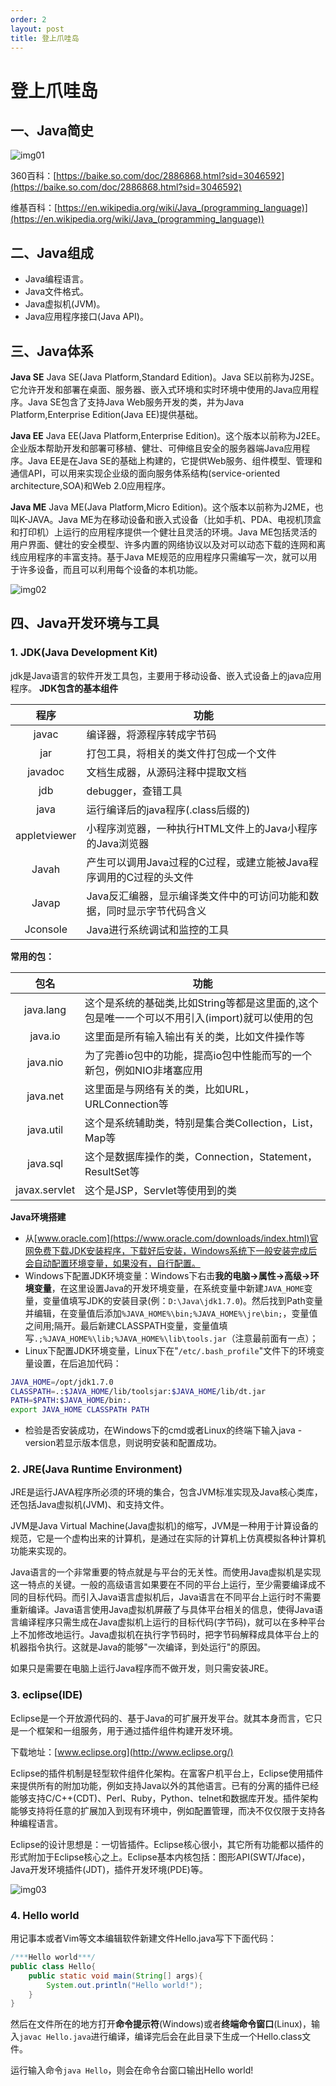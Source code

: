 ```yaml
---
order: 2
layout: post
title: 登上爪哇岛
---
```

# 登上爪哇岛

## 一、Java简史

![img01](0001.jpg)

360百科：[https://baike.so.com/doc/2886868.html?sid=3046592](https://baike.so.com/doc/2886868.html?sid=3046592)

维基百科：[https://en.wikipedia.org/wiki/Java_(programming_language)](https://en.wikipedia.org/wiki/Java_(programming_language))

## 二、Java组成

- Java编程语言。
- Java文件格式。
- Java虚拟机(JVM)。
- Java应用程序接口(Java API)。

## 三、Java体系

**Java SE**
Java SE(Java Platform,Standard Edition)。Java SE以前称为J2SE。它允许开发和部署在桌面、服务器、嵌入式环境和实时环境中使用的Java应用程序。Java SE包含了支持Java Web服务开发的类，并为Java Platform,Enterprise Edition(Java EE)提供基础。

**Java EE**
Java EE(Java Platform,Enterprise Edition)。这个版本以前称为J2EE。企业版本帮助开发和部署可移植、健壮、可伸缩且安全的服务器端Java应用程序。Java EE是在Java SE的基础上构建的，它提供Web服务、组件模型、管理和通信API，可以用来实现企业级的面向服务体系结构(service-oriented architecture,SOA)和Web 2.0应用程序。

**Java ME**
Java ME(Java Platform,Micro Edition)。这个版本以前称为J2ME，也叫K-JAVA。Java ME为在移动设备和嵌入式设备（比如手机、PDA、电视机顶盒和打印机）上运行的应用程序提供一个健壮且灵活的环境。Java ME包括灵活的用户界面、健壮的安全模型、许多内置的网络协议以及对可以动态下载的连网和离线应用程序的丰富支持。基于Java ME规范的应用程序只需编写一次，就可以用于许多设备，而且可以利用每个设备的本机功能。

![img02](0002.png)

## 四、Java开发环境与工具

### 1. JDK(Java Development Kit)

jdk是Java语言的软件开发工具包，主要用于移动设备、嵌入式设备上的java应用程序。
**JDK包含的基本组件**

|      程序      |                   功能                   |
| :----------: | ------------------------------------|
|    javac     |             编译器，将源程序转成字节码              |
|     jar      |          打包工具，将相关的类文件打包成一个文件           |
|   javadoc    |            文档生成器，从源码注释中提取文档            |
|     jdb      |             debugger，查错工具              |
|     java     |        运行编译后的java程序(.class后缀的)         |
| appletviewer |   小程序浏览器，一种执行HTML文件上的Java小程序的Java浏览器   |
|    Javah     | 产生可以调用Java过程的C过程，或建立能被Java程序调用的C过程的头文件 |
|    Javap     | Java反汇编器，显示编译类文件中的可访问功能和数据，同时显示字节代码含义  |
|   Jconsole   |            Java进行系统调试和监控的工具            |

**常用的包：**

|      包名       | 功能                                       |
| :-----------: | ---------------------------------------- |
|   java.lang   | 这个是系统的基础类,比如String等都是这里面的,这个包是唯一一个可以不用引入(import)就可以使用的包 |
|    java.io    | 这里面是所有输入输出有关的类，比如文件操作等                   |
|   java.nio    | 为了完善io包中的功能，提高io包中性能而写的一个新包，例如NIO非堵塞应用   |
|   java.net    | 这里面是与网络有关的类，比如URL，URLConnection等         |
|   java.util   | 这个是系统辅助类，特别是集合类Collection，List，Map等      |
|   java.sql    | 这个是数据库操作的类，Connection，Statement，ResultSet等 |
| javax.servlet | 这个是JSP，Servlet等使用到的类                     |

**Java环境搭建**

- 从[www.oracle.com](https://www.oracle.com/downloads/index.html)官网免费下载JDK安装程序，下载好后安装，Windows系统下一般安装完成后会自动配置环境变量，如果没有，自行配置。
- Windows下配置JDK环境变量：Windows下右击**我的电脑->属性->高级->环境变量**，在这里设置Java的开发环境变量，在系统变量中新建`JAVA_HOME`变量，变量值填写JDK的安装目录(例：`D:\Java\jdk1.7.0`)。然后找到Path变量并编辑，在变量值后添加`%JAVA_HOME%\bin;%JAVA_HOME%\jre\bin;`，变量值之间用;隔开。最后新建CLASSPATH变量，变量值填写`.;%JAVA_HOME%\lib;%JAVA_HOME%\lib\tools.jar`（注意最前面有一点）；
- Linux下配置JDK环境变量，Linux下在"`/etc/.bash_profile`"文件下的环境变量设置，在后追加代码：

```bash
JAVA_HOME=/opt/jdk1.7.0
CLASSPATH=.:$JAVA_HOME/lib/toolsjar:$JAVA_HOME/lib/dt.jar
PATH=$PATH:$JAVA_HOME/bin:.
export JAVA_HOME CLASSPATH PATH
```

- 检验是否安装成功，在Windows下的cmd或者Linux的终端下输入java -version若显示版本信息，则说明安装和配置成功。

### 2. JRE(Java Runtime Environment)

JRE是运行JAVA程序所必须的环境的集合，包含JVM标准实现及Java核心类库，还包括Java虚拟机(JVM)、和支持文件。

JVM是Java Virtual Machine(Java虚拟机)的缩写，JVM是一种用于计算设备的规范，它是一个虚构出来的计算机，是通过在实际的计算机上仿真模拟各种计算机功能来实现的。

Java语言的一个非常重要的特点就是与平台的无关性。而使用Java虚拟机是实现这一特点的关键。一般的高级语言如果要在不同的平台上运行，至少需要编译成不同的目标代码。而引入Java语言虚拟机后，Java语言在不同平台上运行时不需要重新编译。Java语言使用Java虚拟机屏蔽了与具体平台相关的信息，使得Java语言编译程序只需生成在Java虚拟机上运行的目标代码(字节码)，就可以在多种平台上不加修改地运行。Java虚拟机在执行字节码时，把字节码解释成具体平台上的机器指令执行。这就是Java的能够"一次编译，到处运行"的原因。

如果只是需要在电脑上运行Java程序而不做开发，则只需安装JRE。

### 3. eclipse(IDE)

Eclipse是一个开放源代码的、基于Java的可扩展开发平台。就其本身而言，它只是一个框架和一组服务，用于通过插件组件构建开发环境。

下载地址：[www.eclipse.org](http://www.eclipse.org/)

Eclipse的插件机制是轻型软件组件化架构。在富客户机平台上，Eclipse使用插件来提供所有的附加功能，例如支持Java以外的其他语言。已有的分离的插件已经能够支持C/C++(CDT)、Perl、Ruby，Python、telnet和数据库开发。插件架构能够支持将任意的扩展加入到现有环境中，例如配置管理，而决不仅仅限于支持各种编程语言。

Eclipse的设计思想是：一切皆插件。Eclipse核心很小，其它所有功能都以插件的形式附加于Eclipse核心之上。Eclipse基本内核包括：图形API(SWT/Jface)，Java开发环境插件(JDT)，插件开发环境(PDE)等。

![img03](0003.png)

### 4. Hello world

用记事本或者Vim等文本编辑软件新建文件Hello.java写下下面代码：

```java
/***Hello world***/
public class Hello{
    public static void main(String[] args){
        System.out.println("Hello world!");
    }
}
```

然后在文件所在的地方打开**命令提示符**(Windows)或者**终端命令窗口**(Linux)，输入`javac Hello.java`进行编译，编译完后会在此目录下生成一个Hello.class文件。

运行输入命令`java Hello`，则会在命令台窗口输出Hello world!